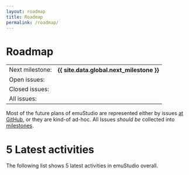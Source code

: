 ```yaml
---
layout: roadmap
title: Roadmap
permalink: /roadmap/
---
```


<div class="jumbotron">
<h1>Roadmap</h1>
<div class="table-responsive">
  <table class="table">
    <tr>
      <td>Next milestone:</td><th>{{ site.data.global.next_milestone }}</th>
    </tr>
    <tr>
      <td>Open issues:</td><td><span id="issuesOpen"></span></td>
    </tr>
    <tr>
      <td>Closed issues:</td><td><span id="issuesClosed"></span></td>
    </tr>
    <tr>
      <td>All issues:</td><td><span id="issuesAll"></span></td>
    </tr>
  </table>
</div>
</div>



Most of the future plans of emuStudio are represented either by issues [at GitHub](https://github.com/vbmacher/emuStudio/issues),
or they are kind-of ad-hoc. All Issues <em>should be</em> collected into [milestones](https://github.com/vbmacher/emuStudio/milestones).

# 5 Latest activities

The following list shows 5 latest activities in emuStudio overall.

<div id="feed"></div>

<script>
  GitHubActivity.feed({
    username: "emustudio",
    repo: "emuStudio",
    selector: "#feed",
    limit: 5, // optional
    milestone: {{ site.data.global.milestone_number }}, // only for issues
    openSelector: "#issuesOpen",
    closedSelector: "#issuesClosed",
    allSelector: "#issuesAll"
  });
</script>